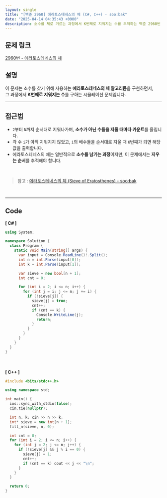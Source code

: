 ```yaml
---
layout: single
title: "[백준 2960] 에라토스테네스의 체 (C#, C++) - soo:bak"
date: "2025-04-14 04:35:43 +0900"
description: 소수를 체로 거르는 과정에서 K번째로 지워지는 수를 추적하는 백준 2960번 문제의 C# 및 C++ 풀이와 해설
---
```


## 문제 링크
[2960번 - 에라토스테네스의 체](https://www.acmicpc.net/problem/2960)

## 설명
이 문제는 소수를 찾기 위해 사용하는 **에라토스테네스의 체 알고리듬**을 구현하면서,  <br>
그 과정에서 **K번째로 지워지는 수**를 구하는 시뮬레이션 문제입니다.

---

## 접근법
- `2`부터 `N`까지 순서대로 지워나가며, **소수가 아닌 수들을 지울 때마다 카운트**를 올립니다.
- 각 수 `i`가 아직 지워지지 않았고, `i`의 배수들을 순서대로 지울 때 `K`번째가 되면 해당 값을 출력합니다.
- 에라토스테네스의 체는 일반적으로 **소수를 남기는 과정**이지만, 이 문제에서는 **지우는 순서**를 추적해야 합니다.

<br>

> 참고 : [에라토스테네스의 체 (Sieve of Eratosthenes) - soo:bak](https://soo-bak.github.io/algorithm/theory/SieveOfEratosthenes/)

<br>

---

## Code
<b>[ C# ] </b>
<br>

```csharp
using System;

namespace Solution {
  class Program {
    static void Main(string[] args) {
      var input = Console.ReadLine()!.Split();
      int n = int.Parse(input[0]);
      int k = int.Parse(input[1]);

      var sieve = new bool[n + 1];
      int cnt = 0;

      for (int i = 2; i <= n; i++) {
        for (int j = i; j <= n; j += i) {
          if (!sieve[j]) {
            sieve[j] = true;
            cnt++;
            if (cnt == k) {
              Console.WriteLine(j);
              return;
            }
          }
        }
      }
    }
  }
}
```

<br><br>
<b>[ C++ ] </b>
<br>

```cpp
#include <bits/stdc++.h>

using namespace std;

int main() {
  ios::sync_with_stdio(false);
  cin.tie(nullptr);

  int n, k; cin >> n >> k;
  int* sieve = new int[n + 1];
  fill_n(sieve, n, 0);

  int cnt = 0;
  for (int i = 2; i <= n; i++) {
    for (int j = 2; j <= n; j++) {
      if (!sieve[j] && j % i == 0) {
        sieve[j] = 1;
        cnt++;
        if (cnt == k) cout << j << "\n";
      }
    }
  }

  return 0;
}
```
